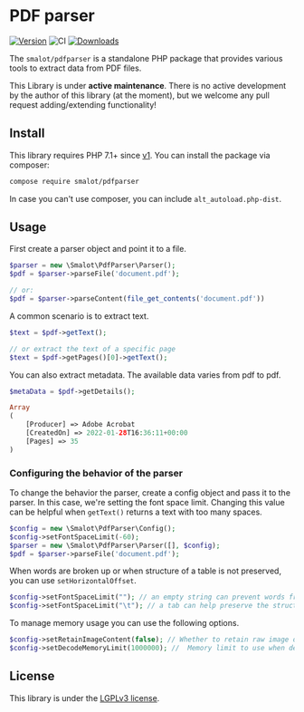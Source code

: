 # PDF parser

[![Version](https://poser.pugx.org/smalot/pdfparser/v)](//packagist.org/packages/smalot/pdfparser)
![CI](https://github.com/smalot/pdfparser/workflows/CI/badge.svg)
[![Downloads](https://poser.pugx.org/smalot/pdfparser/downloads)](//packagist.org/packages/smalot/pdfparser)

The `smalot/pdfparser` is a standalone PHP package that provides various tools to extract data from PDF files.

This Library is under **active maintenance**. There is no active development by the author of this library (at the
moment), but we welcome any pull request adding/extending functionality!

## Install

This library requires PHP 7.1+ since [v1](https://github.com/smalot/pdfparser/releases/tag/v1.0.0). You can install the
package via composer:

```bash
compose require smalot/pdfparser
```

In case you can't use composer, you can include `alt_autoload.php-dist`.

## Usage

First create a parser object and point it to a file.

```php
$parser = new \Smalot\PdfParser\Parser();
$pdf = $parser->parseFile('document.pdf');

// or:
$pdf = $parser->parseContent(file_get_contents('document.pdf'))
 ```

A common scenario is to extract text.

```php
$text = $pdf->getText();

// or extract the text of a specific page
$text = $pdf->getPages()[0]->getText();
```

You can also extract metadata. The available data varies from pdf to pdf.

```php
$metaData = $pdf->getDetails();

Array
(
    [Producer] => Adobe Acrobat
    [CreatedOn] => 2022-01-28T16:36:11+00:00
    [Pages] => 35
)
```

### Configuring the behavior of the parser

To change the behavior the parser, create a config object and pass it to the parser.
In this case, we're setting the font space limit.
Changing this value can be helpful when `getText()` returns a text with too many spaces.

```php
$config = new \Smalot\PdfParser\Config();
$config->setFontSpaceLimit(-60);
$parser = new \Smalot\PdfParser\Parser([], $config);
$pdf = $parser->parseFile('document.pdf');
```

When words are broken up or when structure of a table is not preserved, you can use `setHorizontalOffset`.

```php
$config->setFontSpaceLimit(""); // an empty string can prevent words from breaking up
$config->setFontSpaceLimit("\t"); // a tab can help preserve the structure of your document
```

To manage memory usage you can use the following options.
```php
$config->setRetainImageContent(false); // Whether to retain raw image data as content or discard it to save memory
$config->setDecodeMemoryLimit(1000000); //  Memory limit to use when de-compressing files, in bytes.
```

## License

This library is under the [LGPLv3 license](https://github.com/smalot/pdfparser/blob/master/LICENSE.txt).
